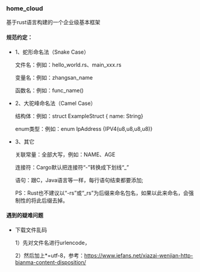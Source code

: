 ### home_cloud

基于rust语言构建的一个企业级基本框架

#### 规范约定：
* 1、蛇形命名法（Snake Case）

    文件名：例如：hello_world.rs、main_xxx.rs

    变量名：例如：zhangsan_name

    函数名：例如：func_name()


* 2、大驼峰命名法（Camel Case）

    结构体：例如：struct ExampleStruct { name: String}

    enum类型：例如：enum IpAddress {IPV4(u8,u8,u8,u8)}


* 3、其它

    关联常量：全部大写，例如：NAME、AGE

    连接符：Cargo默认把连接符“-”转换成下划线“_”

    语句：跟C，Java语言等一样，每行语句结束都要添加;

    PS：Rust也不建议以“-rs”或“_rs”为后缀来命名包名，如果以此来命名，会强制性的将此后缀去掉。


#### 遇到的疑难问题

* 下载文件乱码

  1）先对文件名进行urlencode，
  
  2）然后加上*=utf-8，参考：https://www.iefans.net/xiazai-wenjian-http-bianma-content-disposition/